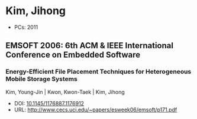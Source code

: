 # Kim, Jihong

* PCs: 2011

## EMSOFT 2006: 6th ACM & IEEE International Conference on Embedded Software

### Energy-Efficient File Placement Techniques for Heterogeneous Mobile Storage Systems
Kim, Young-Jin | Kwon, Kwon-Taek | Kim, Jihong
* DOI: [10.1145/1176887.1176912](https://doi.org/10.1145/1176887.1176912)
* URL: <http://www.cecs.uci.edu/~papers/esweek06/emsoft/p171.pdf>

